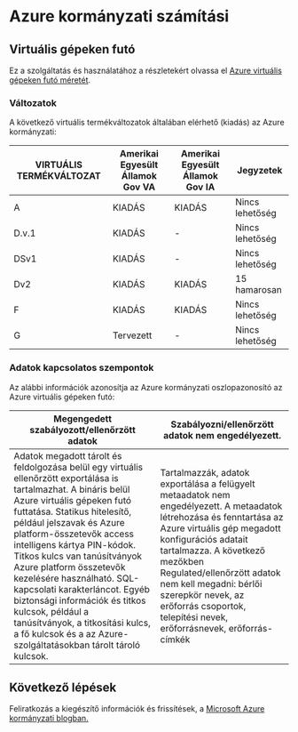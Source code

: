 <properties
    pageTitle="Azure kormányzati dokumentáció |} Microsoft Azure"
    description="Ez ez a témakör a szolgáltatást, és útmutatást összehasonlítás Azure kormányzati alkalmazások fejlesztéséhez"
    services="Azure-Government"
    cloud="gov" 
    documentationCenter=""
    authors="ryansoc"
    manager="zakramer"
    editor=""/>

<tags
    ms.service="multiple"
    ms.devlang="na"
    ms.topic="article"
    ms.tgt_pltfrm="na"
    ms.workload="azure-government"
    ms.date="09/29/2016"
    ms.author="ryansoc"/>


#  <a name="azure-government-compute"></a>Azure kormányzati számítási

##  <a name="virtual-machines"></a>Virtuális gépeken futó

Ez a szolgáltatás és használatához a részletekért olvassa el [Azure virtuális gépeken futó méretét](../virtual-machines/virtual-machines-windows-sizes.md).

### <a name="variations"></a>Változatok

A következő virtuális termékváltozatok általában elérhető (kiadás) az Azure kormányzati:

VIRTUÁLIS TERMÉKVÁLTOZAT|Amerikai Egyesült Államok Gov VA|Amerikai Egyesült Államok Gov IA|Jegyzetek
---|---|---|---
A|KIADÁS|KIADÁS|Nincs lehetőség
D.v.1|KIADÁS|-|Nincs lehetőség
DSv1|KIADÁS|-|Nincs lehetőség
Dv2|KIADÁS|KIADÁS|15 hamarosan
F|KIADÁS|KIADÁS|Nincs lehetőség
G|Tervezett|-|Nincs lehetőség

###  <a name="data-considerations"></a>Adatok kapcsolatos szempontok

Az alábbi információk azonosítja az Azure kormányzati oszlopazonosító az Azure virtuális gépeken futó:

| Megengedett szabályozott/ellenőrzött adatok | Szabályozni/ellenőrzött adatok nem engedélyezett. |
|--------------------------------------------------------------------------------------|-----------------------------------------------------------------------------------------------------------------------------------------------------------------------------------------------------------------------------------------------------------------------------------------------------------------|
| Adatok megadott tárolt és feldolgozása belül egy virtuális ellenőrzött exportálása is tartalmazhat. A bináris belül Azure virtuális gépeken futó futtatása. Statikus hitelesítő, például jelszavak és Azure platform-összetevők access intelligens kártya PIN-kódok. Titkos kulcs van tanúsítványok Azure platform összetevők kezelésére használható. SQL-kapcsolati karakterláncot.  Egyéb biztonsági információk és titkos kulcsok, például a tanúsítványok, a titkosítási kulcs, a fő kulcsok és a az Azure-szolgáltatásokban tárolt tároló kulcsok.  | Tartalmazzák, adatok exportálása a felügyelt metaadatok nem engedélyezett. A metaadatok létrehozása és fenntartása az Azure virtuális gép megadott konfigurációs adatait tartalmazza.  A következő mezőkben Regulated/ellenőrzött adatok nem kell megadni: bérlői szerepkör nevek, az erőforrás csoportok, telepítési nevek, erőforrásnevek, erőforrás-címkék  

## <a name="next-steps"></a>Következő lépések

Feliratkozás a kiegészítő információk és frissítések, a <a href="https://blogs.msdn.microsoft.com/azuregov/">Microsoft Azure kormányzati blogban.</a>
